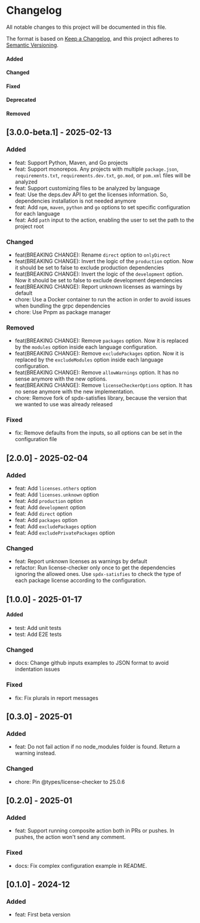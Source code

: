 # Changelog

All notable changes to this project will be documented in this file.

The format is based on [Keep a Changelog](https://keepachangelog.com/en/1.0.0/),
and this project adheres to [Semantic Versioning](https://semver.org/spec/v2.0.0.html).

#### Added
#### Changed
#### Fixed
#### Deprecated
#### Removed

## [3.0.0-beta.1] - 2025-02-13

### Added

* feat: Support Python, Maven, and Go projects
* feat: Support monorepos. Any projects with multiple `package.json`, `requirements.txt`, `requirements.dev.txt`, `go.mod`, or `pom.xml` files will be analyzed
* feat: Support customizing files to be analyzed by language
* feat: Use the deps.dev API to get the licenses information. So, dependencies installation is not needed anymore
* feat: Add `npm`, `maven`, `python` and `go` options to set specific configuration for each language
* feat: Add `path` input to the action, enabling the user to set the path to the project root

### Changed

* feat(BREAKING CHANGE): Rename `direct` option to `onlyDirect`
* feat(BREAKING CHANGE): Invert the logic of the `production` option. Now it should be set to false to exclude production dependencies
* feat(BREAKING CHANGE): Invert the logic of the `development` option. Now it should be set to false to exclude development dependencies
* feat(BREAKING CHANGE): Report unknown licenses as warnings by default
* chore: Use a Docker container to run the action in order to avoid issues when bundling the grpc dependencies
* chore: Use Pnpm as package manager

### Removed

* feat(BREAKING CHANGE): Remove `packages` option. Now it is replaced by the `modules` option inside each language configuration.
* feat(BREAKING CHANGE): Remove `excludePackages` option. Now it is replaced by the `excludeModules` option inside each language configuration.
* feat(BREAKING CHANGE): Remove `allowWarnings` option. It has no sense anymore with the new options.
* feat(BREAKING CHANGE): Remove `licenseCheckerOptions` option. It has no sense anymore with the new implementation.
* chore: Remove fork of spdx-satisfies library, because the version that we wanted to use was already released

### Fixed

* fix: Remove defaults from the inputs, so all options can be set in the configuration file

## [2.0.0] - 2025-02-04

### Added

* feat: Add `licenses.others` option
* feat: Add `licenses.unknown` option
* feat: Add `production` option
* feat: Add `development` option
* feat: Add `direct` option
* feat: Add `packages` option
* feat: Add `excludePackages` option
* feat: Add `excludePrivatePackages` option

### Changed

* feat: Report unknown licenses as warnings by default
* refactor: Run license-checker only once to get the dependencies ignoring the allowed ones. Use `spdx-satisfies` to check the type of each package license according to the configuration. 

## [1.0.0] - 2025-01-17

#### Added

* test: Add unit tests
* test: Add E2E tests

### Changed

* docs: Change github inputs examples to JSON format to avoid indentation issues

### Fixed

* fix: Fix plurals in report messages

## [0.3.0] - 2025-01

### Added

* feat: Do not fail action if no node_modules folder is found. Return a warning instead.

### Changed

* chore: Pin @types/license-checker to 25.0.6

## [0.2.0] - 2025-01

### Added

* feat: Support running composite action both in PRs or pushes. In pushes, the action won't send any comment.

### Fixed

* docs: Fix complex configuration example in README.

## [0.1.0] - 2024-12

### Added

* feat: First beta version
